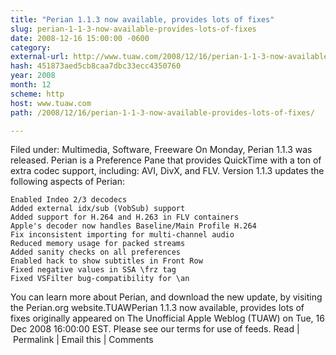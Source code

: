 ```yaml
---
title: "Perian 1.1.3 now available, provides lots of fixes"
slug: perian-1-1-3-now-available-provides-lots-of-fixes
date: 2008-12-16 15:00:00 -0600
category: 
external-url: http://www.tuaw.com/2008/12/16/perian-1-1-3-now-available-provides-lots-of-fixes/
hash: 451873aed5cb8caa7dbc33ecc4350760
year: 2008
month: 12
scheme: http
host: www.tuaw.com
path: /2008/12/16/perian-1-1-3-now-available-provides-lots-of-fixes/

---
```


Filed under: Multimedia, Software, Freeware
On Monday, Perian 1.1.3 was released. Perian is a Preference Pane that provides QuickTime with a ton of extra codec support, including: AVI, DivX, and FLV. Version 1.1.3 updates the following aspects of Perian: 

    Enabled Indeo 2/3 decodecs
    Added external idx/sub (VobSub) support
    Added support for H.264 and H.263 in FLV containers
    Apple's decoder now handles Baseline/Main Profile H.264
    Fix inconsistent importing for multi-channel audio 
    Reduced memory usage for packed streams
    Added sanity checks on all preferences
    Enabled hack to show subtitles in Front Row
    Fixed negative values in SSA \frz tag
    Fixed VSFilter bug-compatibility for \an

You can learn more about Perian, and download the new update, by visiting the Perian.org website.TUAWPerian 1.1.3 now available, provides lots of fixes originally appeared on The Unofficial Apple Weblog (TUAW) on Tue, 16 Dec 2008 16:00:00 EST.  Please see our terms for use of feeds.
Read | Permalink | Email this | Comments


 

